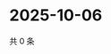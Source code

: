 # 2025-10-06

共 0 条

<!-- BEGIN ZHIHUQUESTIONS -->
<!-- 最后更新时间 Mon Oct 06 2025 08:52:23 GMT+0800 (China Standard Time) -->

<!-- END ZHIHUQUESTIONS -->

